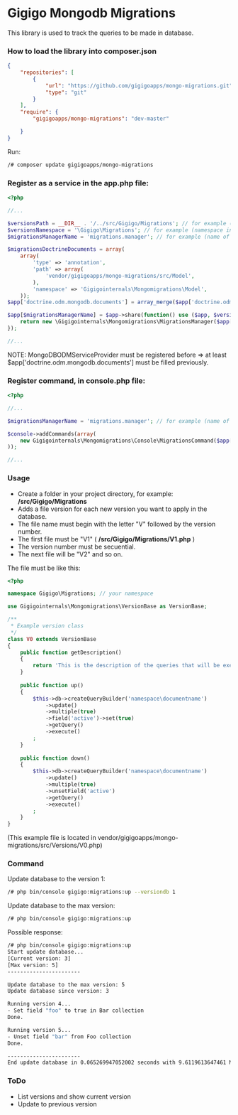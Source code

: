 # Gigigo Mongodb Migrations
This library is used to track the queries to be made in database.

### How to load the library into composer.json
```json
{
    "repositories": [
        {
            "url": "https://github.com/gigigoapps/mongo-migrations.git",
            "type": "git"
        }
    ],
    "require": {
        "gigigoapps/mongo-migrations": "dev-master"

    }
}
```

Run:
```sh
/# composer update gigigoapps/mongo-migrations
```

### Register as a service in the app.php file:
```php
<?php

//...

$versionsPath = __DIR__ . '/../src/Gigigo/Migrations'; // for example (folder in your project directory)
$versionsNamespace = '\Gigigo\Migrations'; // for example (namespace in your project directory)
$migrationsManagerName = 'migrations.manager'; // for example (name of the service). The same in console.php

$migrationsDoctrineDocuments = array(
    array(
        'type' => 'annotation',
        'path' => array(
            'vendor/gigigoapps/mongo-migrations/src/Model',
        ),
        'namespace' => 'Gigigointernals\Mongomigrations\Model',
    ));
$app['doctrine.odm.mongodb.documents'] = array_merge($app['doctrine.odm.mongodb.documents'], $migrationsDoctrineDocuments);

$app[$migrationsManagerName] = $app->share(function() use ($app, $versionsPath, $versionsNamespace) {
    return new \Gigigointernals\Mongomigrations\MigrationsManager($app['doctrine.odm.mongodb.dm'], $versionsPath, $versionsNamespace);
});

//...
```

NOTE: MongoDBODMServiceProvider must be registered before => at least $app['doctrine.odm.mongodb.documents'] must be filled previously.


### Register command, in console.php file:
```php
<?php

//...

$migrationsManagerName = 'migrations.manager'; // for example (name of the service). The same in app.php

$console->addCommands(array(
    new Gigigointernals\Mongomigrations\Console\MigrationsCommand($app[$migrationsManagerName])
));

//...

```

### Usage

* Create a folder in your project directory, for example: **/src/Gigigo/Migrations**
* Adds a file version for each new version you want to apply in the database.
* The file name must begin with the letter "V" followed by the version number.
* The first file must be "V1" ( **/src/Gigigo/Migrations/V1.php** )
* The version number must be secuential.
* The next file will be "V2" and so on.

The file must be like this:

```php
<?php

namespace Gigigo\Migrations; // your namespace

use Gigigointernals\Mongomigrations\VersionBase as VersionBase;

/**
 * Example version class
 */
class V0 extends VersionBase
{
    public function getDescription()
    {
        return 'This is the description of the queries that will be executed in the method up()';
    }
    
    public function up()
    {
        $this->db->createQueryBuilder('namespace\documentname')
            ->update()
            ->multiple(true)
            ->field('active')->set(true)
            ->getQuery()
            ->execute()
        ;
    }
    
    public function down()
    {
        $this->db->createQueryBuilder('namespace\documentname')
            ->update()
            ->multiple(true)
            ->unsetField('active')
            ->getQuery()
            ->execute()
        ;
    }
}
```
(This example file is located in vendor/gigigoapps/mongo-migrations/src/Versions/V0.php)

### Command
Update database to the version 1:
```sh
/# php bin/console gigigo:migrations:up --versiondb 1
```

Update database to the max version:
```sh
/# php bin/console gigigo:migrations:up
```

Possible response:
```sh
/# php bin/console gigigo:migrations:up
Start update database...
[Current version: 3]
[Max version: 5]
-----------------------

Update database to the max version: 5
Update database since version: 3

Running version 4...
- Set field "foo" to true in Bar collection
Done.

Running version 5...
- Unset field "bar" from Foo collection
Done.

-----------------------
End update database in 0.065269947052002 seconds with 9.6119613647461 Mb.
```

### ToDo
- List versions and show current version
- Update to previous version
